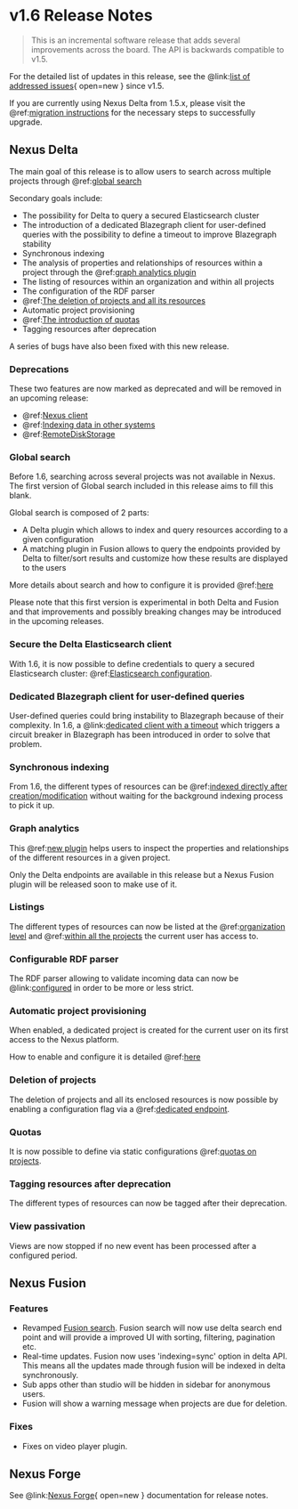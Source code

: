 # v1.6 Release Notes

> This is an incremental software release that adds several improvements across the board. The API is backwards
> compatible to v1.5.

For the detailed list of updates in this release, see the
@link:[list of addressed issues](https://github.com/BlueBrain/nexus/issues?q=is%3Aissue+is%3Aclosed+created%3A2021-05-01..2021-10-13+){ open=new }
since v1.5.

If you are currently using Nexus Delta from 1.5.x, please
visit the @ref:[migration instructions](v1.5-to-v1.6-migration.md) for the necessary steps to successfully upgrade.

## Nexus Delta

The main goal of this release is to allow users to search across multiple projects through @ref:[global search](../getting-started/running-nexus/search-configuration.md)

Secondary goals include:

- The possibility for Delta to query a secured Elasticsearch cluster
- The introduction of a dedicated Blazegraph client for user-defined queries with the possibility to define a timeout to improve Blazegraph stability
- Synchronous indexing
- The analysis of properties and relationships of resources within a project through the @ref:[graph analytics plugin](../delta/api/graph-analytics-api.md)
- The listing of resources within an organization and within all projects
- The configuration of the RDF parser
- @ref:[The deletion of projects and all its resources](../delta/api/projects-api.md#delete)
- Automatic project provisioning
- @ref:[The introduction of quotas](../delta/api/quotas.md)
- Tagging resources after deprecation

A series of bugs have also been fixed with this new release.

### Deprecations

These two features are now marked as deprecated and will be removed in an upcoming release:

- @ref:[Nexus client](../utilities/index.md#nexus-cli)
- @ref:[Indexing data in other systems](../utilities/index.md#indexing-data-in-other-systems)
- @ref:[RemoteDiskStorage](../delta/api/storages-api.md#remote-disk-storage)

### Global search

Before 1.6, searching across several projects was not available in Nexus. The first version of Global search included in this release
aims to fill this blank.

Global search is composed of 2 parts:

- A Delta plugin which allows to index and query resources according to a given configuration
- A matching plugin in Fusion allows to query the endpoints provided by Delta to filter/sort results and customize how these results are displayed to the users

More details about search and how to configure it is provided @ref:[here](../getting-started/running-nexus/search-configuration.md)

Please note that this first version is experimental in both Delta and Fusion and that improvements and possibly breaking
changes may be introduced in the upcoming releases.

### Secure the Delta Elasticsearch client

With 1.6, it is now possible to define credentials to query a secured Elasticsearch cluster: @ref:[Elasticsearch configuration](../getting-started/running-nexus/configuration/index.md#elasticsearch-views-plugin-configuration).

### Dedicated Blazegraph client for user-defined queries

User-defined queries could bring instability to Blazegraph because of their complexity. In 1.6, a @link:[dedicated client with a timeout](https://github.com/BlueBrain/nexus/blob/$git.branch$/delta/plugins/blazegraph/src/main/resources/blazegraph.conf#L34) which triggers a circuit breaker in Blazegraph has been introduced in order to solve that problem.

### Synchronous indexing

From 1.6, the different types of resources can be @ref:[indexed directly after creation/modification](../delta/api/resources-api.md#indexing) without waiting for the background indexing process to pick it up.

### Graph analytics

This @ref:[new plugin](../delta/api/graph-analytics-api.md) helps users to inspect the properties and relationships of the different resources in a given project.

Only the Delta endpoints are available in this release but a Nexus Fusion plugin will be released soon to make use of it.

### Listings

The different types of resources can now be listed at the @ref:[organization level](../delta/api/resources-api.md#within-an-organization) and @ref:[within all the projects](../delta/api/resources-api.md#within-all-projects) the current user has access to.

### Configurable RDF parser

The RDF parser allowing to validate incoming data can now be @link:[configured](https://github.com/BlueBrain/nexus/blob/$git.branch$/delta/app/src/main/resources/app.conf#L83) in order to be more or less strict.

### Automatic project provisioning

When enabled, a dedicated project is created for the current user on its first access to the Nexus platform.

How to enable and configure it is detailed @ref:[here](../getting-started/running-nexus/configuration/index.md#automatic-project-provisioning)

### Deletion of projects

The deletion of projects and all its enclosed resources is now possible by enabling a configuration flag via a @ref:[dedicated endpoint](../delta/api/projects-api.md#delete).

### Quotas

It is now possible to define via static configurations @ref:[quotas on projects](../delta/api/quotas.md).

### Tagging resources after deprecation

The different types of resources can now be tagged after their deprecation.

### View passivation

Views are now stopped if no new event has been processed after a configured period.

## Nexus Fusion

### Features

- Revamped [Fusion search](https://github.com/BlueBrain/nexus/blob/$git.branch$/docs/src/main/paradox/docs/fusion/search.md). Fusion search will now use delta search end point and will provide a improved UI with sorting, filtering, pagination etc.
- Real-time updates. Fusion now uses 'indexing=sync' option in delta API. This means all the updates made through fusion will be indexed in delta synchronously.
- Sub apps other than studio will be hidden in sidebar for anonymous users.
- Fusion will show a warning message when projects are due for deletion.

### Fixes

- Fixes on video player plugin.

## Nexus Forge

See @link:[Nexus Forge](https://nexus-forge.readthedocs.io/en/latest/index.html){ open=new } documentation for release notes.
